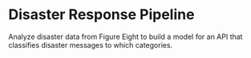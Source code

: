 # Disaster Response Pipeline
Analyze disaster data from Figure Eight to build a model for an API that classifies disaster messages to which categories.
